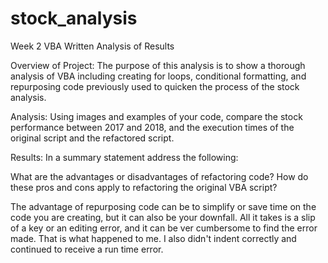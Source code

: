 # stock_analysis
Week 2 VBA
Written Analysis of Results

Overview of Project: The purpose of this analysis is to show a thorough analysis of VBA including creating for loops, conditional formatting, and repurposing code previously used to quicken the process of the stock analysis.

Analysis: Using images and examples of your code, compare the stock performance between 2017 and 2018, and the execution times of the original script and the refactored script.

Results: In a summary statement address the following:

What are the advantages or disadvantages of refactoring code? How do these pros and cons apply to refactoring the original VBA script?

The advantage of repurposing code can be to simplify or save time on the code you are creating, but it can also be your downfall. All it takes is a slip of a key or an editing error, and it can be ver cumbersome to find the error made. That is what happened to me. I also didn't indent correctly and continued to receive a run time error.



